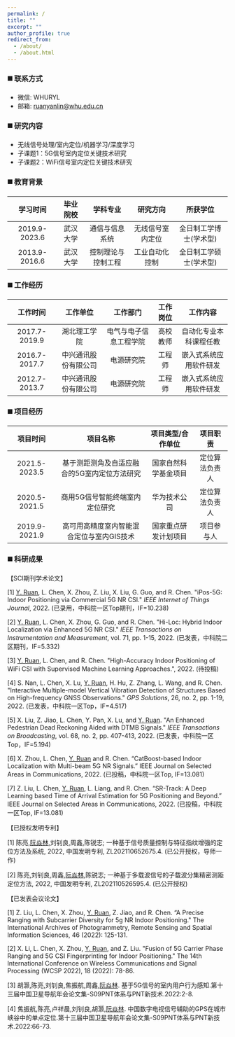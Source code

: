 ```yaml
---
permalink: /
title: ""
excerpt: ""
author_profile: true
redirect_from: 
  - /about/
  - /about.html
---
```

### ◼️ 联系方式

* 微信: WHURYL
* 邮箱: <ruanyanlin@whu.edu.cn>

### ◼️ 研究内容

* 无线信号处理/室内定位/机器学习/深度学习
* 子课题1：5G信号室内定位关键技术研究
* 子课题2：WiFi信号室内定位关键技术研究

### ◼️ 教育背景

|学习时间|毕业院校|学科专业|研究方向|所获学位|
|:-:|:-:|:-:|:-:|:-:|
|2019.9-2023.6|武汉大学|通信与信息系统|无线信号室内定位|全日制工学博士(学术型)|
|2013.9-2016.6|武汉大学|控制理论与控制工程|工业自动化控制|全日制工学硕士(学术型)|

### ◼️ 工作经历

|工作时间|工作单位|工作部门|工作岗位|工作内容|
|:-:|:-:|:-:|:-:|:-:|
|2017.7-2019.9|湖北理工学院|电气与电子信息工程学院|高校教师|自动化专业本科课程任教|
|2016.7-2017.7|中兴通讯股份有限公司|电源研究院|工程师|嵌入式系统应用软件研发|
|2012.7-2013.7|中兴通讯股份有限公司|电源研究院|工程师|嵌入式系统应用软件研发|

### ◼️ 项目经历

|项目时间|项目名称|项目类型/合作单位|项目职责|
|:-:|:-:|:-:|:-:|
|2021.5-2023.5|基于测距测角及自适应融合的5G室内定位方法研究|国家自然科学基金项目|定位算法负责人|
|2020.5-2021.5|商用5G信号智能终端室内定位研究|华为技术公司|定位算法负责人|
|2019.9-2021.9|高可用高精度室内智能混合定位与室内GIS技术|国家重点研发计划项目|项目参与人|

### ◼️ 科研成果

【SCI期刊学术论文】

[1]	<u>Y. Ruan</u>, L. Chen, X. Zhou, Z. Liu, X. Liu, G. Guo, and R. Chen. "iPos-5G: Indoor Positioning via Commercial 5G NR CSI." *IEEE Internet of Things Journal*, 2022. (已录用，中科院一区Top期刊，IF=10.238)

[2]	<u>Y. Ruan</u>, L. Chen, X. Zhou, G. Guo, and R. Chen. "Hi-Loc: Hybrid Indoor Localization via Enhanced 5G NR CSI." *IEEE Transactions on Instrumentation and Measurement*, vol. 71, pp. 1-15, 2022. (已发表，中科院二区期刊，IF=5.332)

[3]	<u>Y. Ruan</u>, L. Chen, and R. Chen. "High-Accuracy Indoor Positioning of WiFi CSI with Supervised Machine Learning Approaches.", 2022. (待投稿)

[4]	S. Nan, L. Chen, X. Lu, <u>Y. Ruan</u>, H. Hu, Z. Zhang, L. Wang, and R. Chen. "Interactive Multiple-model Vertical Vibration Detection of Structures Based on High-frequency GNSS Observations." *GPS Solutions*, 26, no. 2, pp. 1-19, 2022. (已发表，中科院一区Top，IF=4.517)

[5]	X. Liu, Z. Jiao, L. Chen, Y. Pan, X. Lu, and <u>Y. Ruan</u>. "An Enhanced Pedestrian Dead Reckoning Aided with DTMB Signals." *IEEE Transactions on Broadcasting*, vol. 68, no. 2, pp. 407-413, 2022. (已发表，中科院一区Top，IF=5.194)

[6]	X. Zhou, L. Chen, <u>Y. Ruan</u> and R. Chen. “CatBoost-based Indoor Localization with Multi-beam 5G NR Signals.” IEEE Journal on Selected Areas in Communications, 2022. (已投稿，中科院一区Top, IF=13.081)

[7]	Z. Liu, L. Chen, <u>Y. Ruan</u>, L. Liang, and R. Chen. “SR-Track: A Deep Learning based Time of Arrival Estimation for 5G Positioning and Beyond.” IEEE Journal on Selected Areas in Communications, 2022. (已投稿，中科院一区Top, IF=13.081)


【已授权发明专利】

[1]	陈亮,<u>阮焱林</u>,刘钊良,周鑫,陈锐志; 一种基于信号质量控制与特征指纹增强的定位方法及系统, 2022, 中国发明专利, ZL202110652675.4. (已公开授权，导师一作)

[2] 陈亮,刘钊良,周鑫,<u>阮焱林</u>,陈锐志; 一种基于多载波信号的子载波分集精密测距定位方法, 2022, 中国发明专利, ZL202110526595.4. (已公开授权)


【已发表会议论文】

[1] Z. Liu, L. Chen, X. Zhou, <u>Y. Ruan</u>, Z. Jiao, and R. Chen. “A Precise Ranging with Subcarrier Diversity for 5g NR Indoor Positioning." The International Archives of Photogrammetry, Remote Sensing and Spatial Information Sciences, 46 (2022): 125-131. 

[2] X. Li, L. Chen, X. Zhou, <u>Y. Ruan</u>, and Z. Liu. "Fusion of 5G Carrier Phase Ranging and 5G CSI Fingerprinting for Indoor Positioning." The 14th International Conference on Wireless Communications and Signal Processing (WCSP 2022), 18 (2022): 78-86.

[3] 胡灏,陈亮,刘钊良,焦振航,周鑫,<u>阮焱林</u>. 基于5G信号的室内用户行为感知.第十三届中国卫星导航年会论文集-S09PNT体系与PNT新技术.2022:2-8. 

[4] 焦振航,陈亮,卢祥晨,刘钊良,胡灏,<u>阮焱林</u>. 中国数字电视信号辅助的GPS在城市峡谷中的单点定位.第十三届中国卫星导航年会论文集-S09PNT体系与PNT新技术.2022:66-73.
